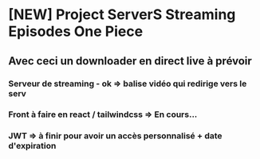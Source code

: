 # [NEW] Project ServerS Streaming Episodes One Piece

## Avec ceci un downloader en direct live à prévoir

### Serveur de streaming - ok => balise vidéo qui redirige vers le serv
### Front à faire en react / tailwindcss => En cours...
### JWT => à finir pour avoir un accès personnalisé + date d'expiration